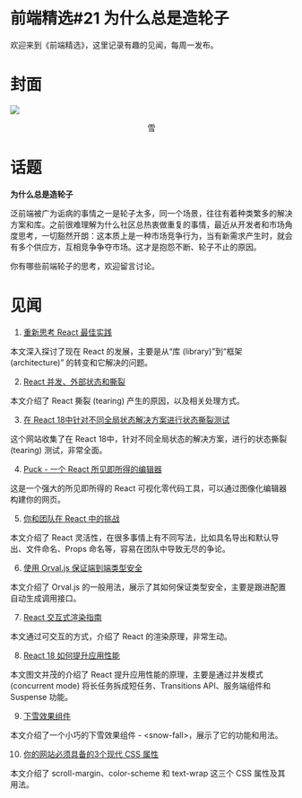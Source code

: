 # 前端精选#21 为什么总是造轮子

欢迎来到《前端精选》，这里记录有趣的见闻，每周一发布。

# 封面

![](../assets/雪.jpg)
<p align=center>雪</p>

# 话题

**为什么总是造轮子**

泛前端被广为诟病的事情之一是轮子太多，同一个场景，往往有着种类繁多的解决方案和库。之前很难理解为什么社区总热衷做重复的事情，最近从开发者和市场角度思考，一切豁然开朗：这本质上是一种市场竞争行为，当有新需求产生时，就会有多个供应方，互相竞争争夺市场。这才是抱怨不断、轮子不止的原因。

你有哪些前端轮子的思考，欢迎留言讨论。

# 见闻

1. [重新思考 React 最佳实践](https://frontendmastery.com/posts/rethinking-react-best-practices/)

本文深入探讨了现在 React 的发展，主要是从“库 (library)”到“框架 (architecture)” 的转变和它解决的问题。

2. [React 并发、外部状态和撕裂](https://interbolt.org/blog/react-ui-tearing/)

本文介绍了 React 撕裂 (tearing) 产生的原因，以及相关处理方式。

3. [在 React 18中针对不同全局状态解决方案进行状态撕裂测试](https://tearabledots.com/)

这个网站收集了在 React 18中，针对不同全局状态的解决方案，进行的状态撕裂 (tearing) 测试，非常全面。

4. [Puck - 一个 React 所见即所得的编辑器](https://puckeditor.com/)

这是一个强大的所见即所得的 React 可视化零代码工具，可以通过图像化编辑器构建你的网页。

5. [你和团队在 React 中的挑战](https://www.bekk.christmas/post/2023/13/react-fights-you-can-have-with-your-team)

本文介绍了 React 灵活性，在很多事情上有不同写法，比如具名导出和默认导出、文件命名、Props 命名等，容易在团队中导致无尽的争论。

6. [使用 Orval.js 保证端到端类型安全](https://www.bekk.christmas/post/2023/12/end-to-end-type-safety-with-orval-js)

本文介绍了 Orval.js 的一般用法，展示了其如何保证类型安全，主要是跟进配置自动生成调用接口。

7. [React 交互式渲染指南](https://ui.dev/why-react-renders)

本文通过可交互的方式，介绍了 React 的渲染原理，非常生动。

8. [React 18 如何提升应用性能](https://vercel.com/blog/how-react-18-improves-application-performance)

本文图文并茂的介绍了 React 提升应用性能的原理，主要是通过并发模式 (concurrent mode) 将长任务拆成短任务、Transitions API、服务端组件和 Suspense 功能。

9. [下雪效果组件](https://www.zachleat.com/web/snow-fall/)

本文介绍了一个小巧的下雪效果组件 - \<snow-fall\>，展示了它的功能和用法。

10. [你的网站必须具备的3个现代 CSS 属性](https://bejamas.io/blog/modern-css-properties-your-website-must-have/)

本文介绍了 scroll-margin、color-scheme 和 text-wrap 这三个 CSS 属性及其用法。
